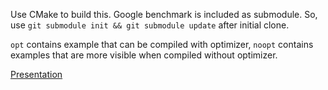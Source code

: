 Use CMake to build this.
Google benchmark is included as submodule.
So, use `git submodule init && git submodule update` after initial clone.

`opt` contains example that can be compiled with optimizer, `noopt` contains examples that
are more visible when compiled without optimizer.

[Presentation](https://drive.google.com/file/d/0B6lLc0s9k8Gydi1mcVE2bzA1ZWM/view?usp=sharing)